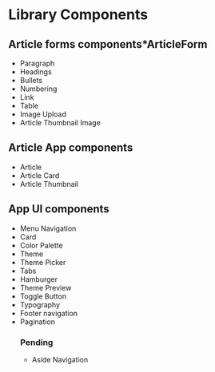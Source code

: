 # Library Components
## Article forms components*ArticleForm
* Paragraph
* Headings
* Bullets
* Numbering
* Link
* Table
* Image Upload
* Article Thumbnail Image

## Article App components
* Article
* Article Card
* Article Thumbnail

## App UI components

* Menu Navigation
* Card
* Color Palette
* Theme
* Theme Picker
* Tabs
* Hamburger
* Theme Preview
* Toggle Button
* Typography
* Footer navigation
* Pagination     
    ### Pending
    * Aside Navigation


